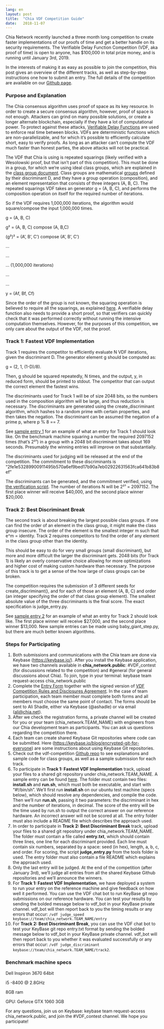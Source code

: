 ```yaml
---
lang: en
layout: post
title:  "Chia VDF Competition Guide"
date:   2018-11-07
---
```


Chia Network recently launched a three month long competition to create faster implementations of our proofs of time and get a better handle on its security requirements. The Verifiable Delay Function Competition (VDF, aka proof of time) is open to anyone, has $100,000 in total prize money, and is running until January 3rd, 2019.

In the interests of making it as easy as possible to join the competition, this post gives an overview of the different tracks, as well as step-by-step instructions one how to submit an entry. The full details of the competition are available on our [Github page](https://github.com/Chia-Network/vdf-competition).

### Purpose and Explanation

The Chia consensus algorithm uses proof of space as its key resource. In order to create a secure consensus algorithm, however, proof of space is not enough. Attackers can grind on many possible solutions, or create a longer alternate blockchain, especially if they have a lot of computational power. To protect against these attacks, [Verifiable Delay Functions](https://eprint.iacr.org/2018/601.pdf) are used to enforce real time between blocks. VDFs are deterministic functions which are non-parallelizable, and for which it’s possible to efficiently calculate short, easy to verify proofs. As long as an attacker can’t compute the VDF much faster than honest parties, the above attacks will not be practical.

The VDF that Chia is using is repeated squarings (likely verified with a Wesolowski proof, but that isn’t part of this competition). This must be done in a group, for which we’re using ideal class groups, which are explained in the [class group document](https://github.com/Chia-Network/vdf-competition/blob/master/classgroups.pdf). Class groups are mathematical [groups](https://en.wikipedia.org/wiki/Group_%28mathematics%29) defined by their discriminant D, and they have a group operation (composition), and an element representation that consists of three integers (A, B, C). The repeated squarings VDF takes an generator g = (A, B, C), and performs the composition operation on itself for the required number of iterations.

So if the VDF requires 1,000,000 iterations, the algorithm would square/compose the input 1,000,000 times.

g = (A, B, C)

g² = (A, B, C) compose (A, B,C)

(g²)² = (A’, B’, C’) compose (A’, B’, C’)

…

…

… (1,000,000 iterations)

…

…

y = (Af, Bf, Cf)

Since the order of the group is not known, the squaring operation is believed to require all the squarings, as explained [here](https://github.com/Chia-Network/vdf-competition/blob/master/classgroups.pdf). A verifiable delay function also needs to provide a short proof, so that verifiers can quickly check that it was performed correctly without running the intensive computation themselves. However, for the purposes of this competition, we only care about the output of the VDF, not the proof.

### Track 1: Fastest VDF Implementation

Track 1 requires the competitor to efficiently evaluate N VDF iterations, given the discriminant D. The generator element g should be computed as:

g = (2, 1, (1-D)/8).

Then, g should be squared repeatedly, N times, and the output, y, in reduced form, should be printed to stdout. The competitor that can output the correct element the fastest wins.

The discriminants used for Track 1 will be of size 2048 bits, so the numbers used in the composition algorithm will be large, and thus reduction is necessary. The discriminants are generated using the create_discriminant algorithm, which hashes to a random prime with certain properties, and then takes the negation. The discriminant can be assumed the negation of a prime p, where p % 8 == 7.

See [sample entry 1](https://github.com/Chia-Network/vdf-competition/tree/master/sample-entry-1) for an example of what an entry for Track 1 should look like. On the benchmark machine squaring a number the required 2097152 times (that’s 2²¹) in a group with a 2048 bit discriminant takes about 169 seconds. Presumably the winning entries will improve on that substantially.

The discriminants used for judging will be released at the end of the competition. The commitment to these discriminants is “2fe1e53289900911495b570a6ef9bed17b90a7eb02922631563fca641b83b8ef”

The discriminants can be generated, and the commitment verified, using [the verification script](https://github.com/Chia-Network/vdf-competition/blob/master/tools/create_competition_discriminants.py). The number of iterations N will be 2²¹ = 2097152. The first place winner will receive $40,000, and the second place winner $20,000.

### Track 2: Best Discriminant Break

The second track is about breaking the largest possible class groups. If one can find the order of an element in the class group, it might make the class group insecure. The order of the element is the smallest integer m such that e^m = identity. Track 2 requires competitors to find the order of any element in the class group other than the identity.

This should be easy to do for very small groups (small discriminant), but more and more difficult the larger the discriminant gets. 2048 bits (for Track 1) is likely an overly conservative choice allowing for more optimizations and higher cost of making custom hardware than necessary. The purpose of this track is to get a sense of the how large of class groups can be broken.

The competition requires the submission of 3 different seeds for create_discriminant(), and for each of those an element (A, B, C) and order (an integer specifying the order of that class group element). The smallest absolute value of the three discriminants is the final score. The exact specification is judge_entry.py.

See [sample entry 2](https://github.com/Chia-Network/vdf-competition/tree/master/sample-entry-2) for an example of what an entry for Track 2 should look like. The first place winner will receive $27,000, and the second place winner $13,000. New sample entries can be made using baby_giant_step.py, but there are much better known algorithms.

### Steps for Participating

1. Both submissions and communications with the Chia team are done via Keybase (https://keybase.io/). After you install the Keybase application, we have two channels available in **chia_network.public**: #VDF_contest (for discussions related to the competition) and #general (for general discussions about Chia). To join, type in your terminal: keybase team request-access chia_network.public
2. Complete the [Entry Form](https://www.dropbox.com/s/odsglm1eu9z6g8v/CHIA%20NETWORK%20APPLICATION%20FORM%204812-8893-1439%20v.1.pdf?dl=0) together with the signed version of [VDF Competition Rules and Disclosures Agreement](https://www.dropbox.com/s/3hmxe7717x5a0pp/Chia%20Network%20-%20VDF%20Contest%20Rules%20and%20Disclosures%20%286%29.pdf?dl=0). In the case of team participation, each team member must complete both forms and all members must choose the same point of contact. The forms should be sent to Ali Shadle, either via Keybase (@ashadle) or via email ([ali@chia.net](mailto:ali@chia.net)).
3. After we check the registration forms, a private channel will be created for you or your team (chia_network.TEAM_NAME) with engineers from our Chia development team as participants. You can ask us questions regarding the competition there.
4. Each team can create shared Keybase Git repositories where code can be submitted. Here (https://keybase.io/blog/encrypted-git-for-everyone) are some instructions about using Keybase Git repositories.
5. Check out the vdf-competition [Github repo](https://github.com/Chia-Network/vdf-competition) to see explanations and sample code for class groups, as well as a sample submission for each track.
6. To participate in **Track 1: Fastest VDF Implementation** track, upload your files to a shared git repository under chia_network.TEAM_NAME. A sample entry can be found [here](https://github.com/Chia-Network/vdf-competition/tree/master/sample-entry-1). The folder must contain two files: **install.sh** and **run.sh**, which must both be executable, and start with “#!/bin/sh”. We’ll first run **install.sh** on our ubuntu test machine (specs below), which should resolve any dependencies, and compile the code. Then we’ll run **run.sh**, passing it two parameters: the discriminant in hex and the number of iterations, in decimal. The score of the entry will be the time used by run.sh to output the correct answer on our reference hardware. An incorrect answer will not be scored at all. The entry folder must also include a README file which describes the approach used.
7. In order to participate in **Track 2: Best Discriminant Break** track, upload your files to a shared git repository under chia_network.TEAM_NAME. The folder must contain a file called **entry.txt**, which should contain three lines, one line for each discriminant provided. Each line must contain six numbers, separated by a space: seed (in hex), length, a, b, c, and order. For scoring, the script **judge_entry.py** from the tools folder is used. The entry folder must also contain a file README which explains the approach used.
8. Only the last entry will be judged. At the end of the competition (after January 3rd), we’ll judge all entries from all the shared Keybase Github repositories and we’ll announce the winners.
9. For **Track 1: Fastest VDF Implementation**, we have deployed a system to run your entry on the reference machine and give feedback on how well it performed. You can use the VDF chat bot to run KeyBase git repo submissions on our reference hardware. You can test your results by sending the bolded message below to vdf_bot in your KeyBase private channel. vdf_bot will then report back to you the timing results or any errors that occur: `/vdf judge_speed keybase://team/chia_network.TEAM_NAME/entry`
10. For **Track 2: Best Discriminant Break**, you can use the VDF chat bot to test your KeyBase git repo entry.txt format by sending the bolded message below to vdf_bot in your KeyBase private channel. vdf_bot will then report back to you whether it was evaluated successfully or any errors that occur: `/vdf judge_discriminant keybase://team/chia_network.TEAM_NAME/track2`.

### Benchmark machine specs

Dell Inspiron 3670 64bit

i5 -8400 @ 2.8GHz

8GB ram

GPU: Geforce GTX 1060 3GB

For any questions, join us on Keybase: keybase team request-access chia_network.public, and join the #VDF_contest channel. We hope you participate!
